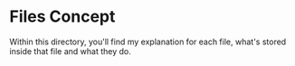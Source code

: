 # Files Concept

Within this directory, you'll find my explanation for each file, what's stored inside that file and what they do.